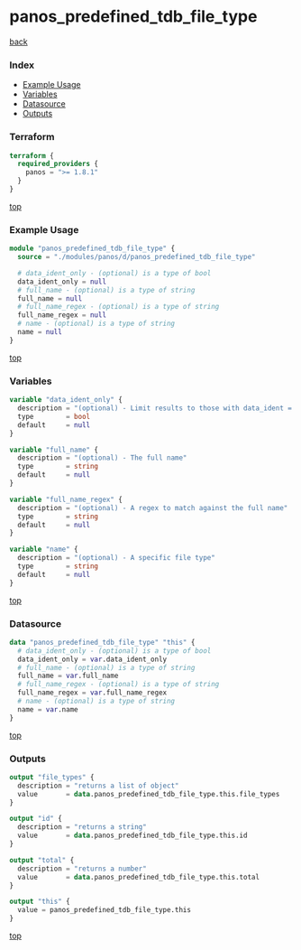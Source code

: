 # panos_predefined_tdb_file_type

[back](../panos.md)

### Index

- [Example Usage](#example-usage)
- [Variables](#variables)
- [Datasource](#datasource)
- [Outputs](#outputs)

### Terraform

```terraform
terraform {
  required_providers {
    panos = ">= 1.8.1"
  }
}
```

[top](#index)

### Example Usage

```terraform
module "panos_predefined_tdb_file_type" {
  source = "./modules/panos/d/panos_predefined_tdb_file_type"

  # data_ident_only - (optional) is a type of bool
  data_ident_only = null
  # full_name - (optional) is a type of string
  full_name = null
  # full_name_regex - (optional) is a type of string
  full_name_regex = null
  # name - (optional) is a type of string
  name = null
}
```

[top](#index)

### Variables

```terraform
variable "data_ident_only" {
  description = "(optional) - Limit results to those with data_ident = true"
  type        = bool
  default     = null
}

variable "full_name" {
  description = "(optional) - The full name"
  type        = string
  default     = null
}

variable "full_name_regex" {
  description = "(optional) - A regex to match against the full name"
  type        = string
  default     = null
}

variable "name" {
  description = "(optional) - A specific file type"
  type        = string
  default     = null
}
```

[top](#index)

### Datasource

```terraform
data "panos_predefined_tdb_file_type" "this" {
  # data_ident_only - (optional) is a type of bool
  data_ident_only = var.data_ident_only
  # full_name - (optional) is a type of string
  full_name = var.full_name
  # full_name_regex - (optional) is a type of string
  full_name_regex = var.full_name_regex
  # name - (optional) is a type of string
  name = var.name
}
```

[top](#index)

### Outputs

```terraform
output "file_types" {
  description = "returns a list of object"
  value       = data.panos_predefined_tdb_file_type.this.file_types
}

output "id" {
  description = "returns a string"
  value       = data.panos_predefined_tdb_file_type.this.id
}

output "total" {
  description = "returns a number"
  value       = data.panos_predefined_tdb_file_type.this.total
}

output "this" {
  value = panos_predefined_tdb_file_type.this
}
```

[top](#index)